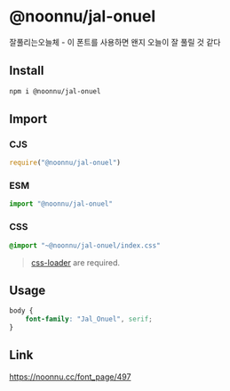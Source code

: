 # @noonnu/jal-onuel
잘풀리는오늘체 - 이 폰트를 사용하면 왠지 오늘이 잘 풀릴 것 같다

## Install
```sh
npm i @noonnu/jal-onuel
```
## Import
### CJS
```js
require("@noonnu/jal-onuel")
```
### ESM
```js
import "@noonnu/jal-onuel"
```
### CSS 
```css
@import "~@noonnu/jal-onuel/index.css"
```
> [css-loader](https://github.com/webpack-contrib/css-loader) are required.

## Usage
```css
body {
    font-family: "Jal_Onuel", serif;
}
```

## Link
https://noonnu.cc/font_page/497